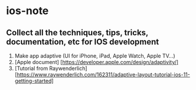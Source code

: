 # ios-note

## Collect all the techniques, tips, tricks, documentation, etc for IOS development

1. Make app adaptive (UI for iPhone, iPad, Apple Watch, Apple TV...)
  1. [Apple document] [https://developer.apple.com/design/adaptivity/]
  1. [Tutorial from Raywenderlich] [https://www.raywenderlich.com/162311/adaptive-layout-tutorial-ios-11-getting-started]

